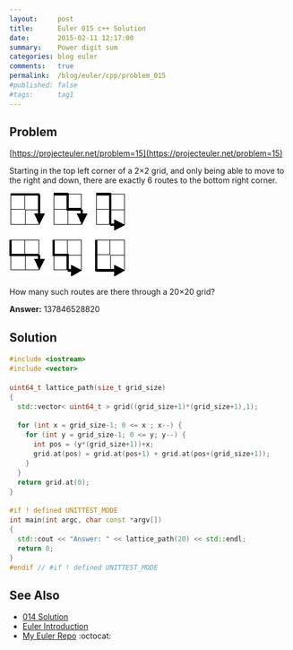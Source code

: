 ```yaml
---
layout:     post
title:      Euler 015 c++ Solution
date:       2015-02-11 12:17:00
summary:    Power digit sum
categories: blog euler
comments:   true
permalink:  /blog/euler/cpp/problem_015
#published: false
#tags:      tag1
---
```


## Problem

[https://projecteuler.net/problem=15](https://projecteuler.net/problem=15)

Starting in the top left corner of a 2×2 grid, and only being able to move to the right and down, there are exactly 6 routes to the bottom right corner.

<img src="/images/p015.gif" alt="Euler 015"/>

How many such routes are there through a 20×20 grid?

**Answer:** 137846528820

## Solution

``` cpp
#include <iostream>
#include <vector>

uint64_t lattice_path(size_t grid_size)
{
  std::vector< uint64_t > grid((grid_size+1)*(grid_size+1),1);

  for (int x = grid_size-1; 0 <= x ; x--) {
    for (int y = grid_size-1; 0 <= y; y--) {
      int pos = (y*(grid_size+1))+x;
      grid.at(pos) = grid.at(pos+1) + grid.at(pos+(grid_size+1));
    }
  }
  return grid.at(0);
}

#if ! defined UNITTEST_MODE
int main(int argc, char const *argv[])
{
  std::cout << "Answer: " << lattice_path(20) << std::endl;
  return 0;
}
#endif // #if ! defined UNITTEST_MODE
```

## See Also
* [014 Solution]({{site.baseurl}}/blog/euler/cpp/problem_014)
* [Euler Introduction]({{site.baseurl}}/blog/euler/introduction)
* [My Euler Repo](https://github.com/tvarley/euler) :octocat:
